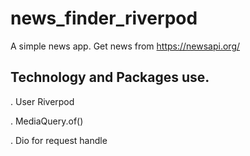 # news_finder_riverpod

A simple news app. Get news from https://newsapi.org/ 

## Technology and Packages use.

. User Riverpod

. MediaQuery.of()

. Dio for request handle
